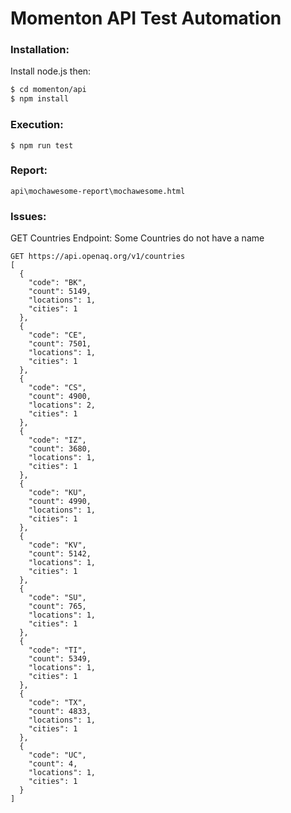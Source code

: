 # Momenton API Test Automation

### Installation:

Install node.js then:

```sh
$ cd momenton/api
$ npm install
```

### Execution:

```
$ npm run test
```

### Report:

```
api\mochawesome-report\mochawesome.html
```

### Issues:

GET Countries Endpoint: Some Countries do not have a name

```
GET https://api.openaq.org/v1/countries
[
  {
    "code": "BK",
    "count": 5149,
    "locations": 1,
    "cities": 1
  },
  {
    "code": "CE",
    "count": 7501,
    "locations": 1,
    "cities": 1
  },
  {
    "code": "CS",
    "count": 4900,
    "locations": 2,
    "cities": 1
  },
  {
    "code": "IZ",
    "count": 3680,
    "locations": 1,
    "cities": 1
  },
  {
    "code": "KU",
    "count": 4990,
    "locations": 1,
    "cities": 1
  },
  {
    "code": "KV",
    "count": 5142,
    "locations": 1,
    "cities": 1
  },
  {
    "code": "SU",
    "count": 765,
    "locations": 1,
    "cities": 1
  },
  {
    "code": "TI",
    "count": 5349,
    "locations": 1,
    "cities": 1
  },
  {
    "code": "TX",
    "count": 4833,
    "locations": 1,
    "cities": 1
  },
  {
    "code": "UC",
    "count": 4,
    "locations": 1,
    "cities": 1
  }
]
```
